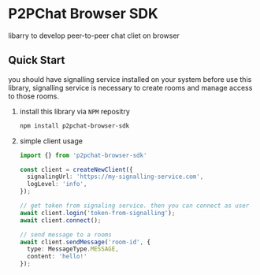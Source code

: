 # P2PChat Browser SDK

libarry to develop peer-to-peer chat cliet on browser

## Quick Start

you should have signalling service installed on your system before use this library, signalling service is necessary to create rooms and manage access to those rooms.

1. install this library via `NPM` repositry

    ```bash
    npm install p2pchat-browser-sdk
    ```

1. simple client usage

    ```typescript
    import {} from 'p2pchat-browser-sdk'

    const client = createNewClient({
      signalingUrl: 'https://my-signalling-service.com',
      logLevel: 'info',
    });

    // get token from signaling service. then you can connect as user
    await client.login('token-from-signalling');
    await client.connect();

    // send message to a rooms
    await client.sendMessage('room-id', {
      type: MessageType.MESSAGE,
      content: 'hello!'
    });

    ```
